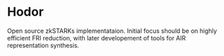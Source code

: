 # Hodor

Open source zkSTARKs implementataion. Initial focus should be on highly efficient FRI reduction, with later developement of tools for AIR representation synthesis.